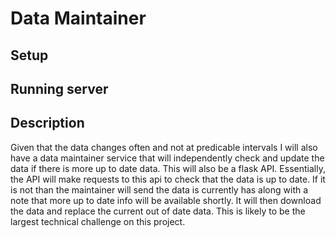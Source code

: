 # Data Maintainer

## Setup

## Running server

## Description

Given that the data changes often and not at predicable intervals I will also have a data maintainer service that will independently check and update the data if there is more up to date data. This will also be a flask API. Essentially, the API will make requests to this api to check that the data is up to date. If it is not than the maintainer will send the data is currently has along with a note that more up to date info will be available shortly. It will then download the data and replace the current out of date data. This is likely to be the largest technical challenge on this project.